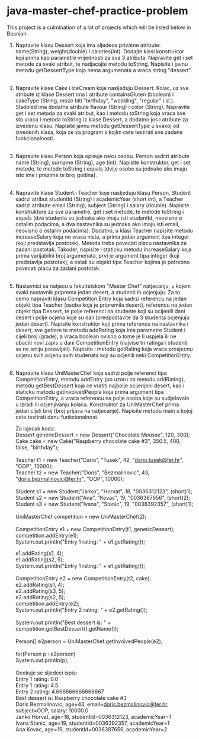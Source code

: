 # java-master-chef-practice-problem

This project is a culmination of a lot of projects
which will be listed below in Bosnian:
1. Napravite klasu Dessert koja ima sljedece privatne atribute: name(String),
   weight(double) i calories(int). Dodajte klasi konstruktor koji prima kao
   parametre vrijednosti za sva 3 atributa. Napravite get i set metode za svaki
   atribut, te nadjacajte metodu toString. Napisite i javnu metodu getDessertType
   koja nema argumenata a vraca string "dessert". <br><br>

2. Napravite klase Cake i IceCream koje nasljeduju Dessert. Kolac, uz
   sve atribute iz klase Dessert ima i atribute containsGluten (boolean)
   i cakeType (String, moze biti "birthday", "wedding", "regular" i sl.).
   Sladoled ima dodatne atribute flavour (String) i color (String).
   Napravite get i set metoda za svaki atribut, kao i metodu toString koja
   vraca sve sto vraca i metoda toString iz klase Dessert, a dodatno jos i
   atribute za izvedenu klasu. Napisite javnu metodu getDessertType u svakoj
   od izvedenih klasa, koja ce za program s kojim cete testirati sve zadane
   funkcionalnosti.<br><br>

3. Napravite klasu Person koja opisuje neku osobu. Person sadrzi atribute
   name (String), surname (String), age (int). Napisite konstruktor, get
   i set metode, te metode toString i equals (dvije osobe su jednake ako
   imaju isto ime i prezime te broj godina).<br><br>

4. Napravite klase Student i Teacher koje nasljeduju klasu Person, Student
   sadrzi atribut studentId (String) i academicYear (short int), a Teacher
   sadrzi atribute email (String), subject (String) i salary (double).
   Napisite konstruktore za sve parametre, get i set metode, te metode
   toString i equals (dva studenta su jednaka ako imaju isti studentId,
   neovisno o ostalim podacima, a dva nastavnika su jednaka ako imaju isti
   email, neovisno o ostalim podacima). Dodatno, u klasi Teacher napisite
   metodu increaseSalary koja ne vraca nista, a prima jedan argument tipa
   integer (koji predstavlja postotak). Metoda treba povecati placu nastavnika
   za zadani postotak. Takoder, napisite i staticku metodu increaseSalary
   koja prima varijabilni broj argumenata, prvi je argument tipa integer
   (koji predstavlja postotak), a ostali su objekt tipa Teacher kojima je
   potrebno povecati placu za zadani postotak.<br><br>

5. Nastavnici se natjecu u fakultetskom "Master Chef" natjecanju, u kojem
   svaki nastavnik priprema jedan desert, a studenti ih ocjenjuju. Za to
   cemo napraviti klasu Competition Entry koja sadrzi referencu na jedan
   objekt tipa Teacher (osoba koja je pripremila desert), referencu na jedan
   objekt tipa Dessert, te polje referenci na studente koji su ocijenili dani
   desert i polje ocjena koje su dali (predpostavite da 3 studenta ocjenjuju
   jedan desert). Napisite konstruktor koji prima referencu na nastavnika i
   desert, sve gettere te metodu addRating koja ima parametre Student i cijeli
   broj (grade), a vraca boolean ovisno o tome je li uspjela ili ne ubaciti novi
   zapis u dani CompetitionEntry (najvise tri ratinga i studenti se ne smiju
   ponavljati). Napisite i metodu getRating koja vraca prosjecnu ocjenu svih
   ocjenu svih studenata koji su ocjenili neki CompetitionEntry.<br><br>

6. Napravite klasu UniMasterChef koja sadrzi polje referenci tipa
   CompetitionEntry, metodu addEntry (po uzoru na metodu addRating),
   metodu getBestDessert koja ce vratiti najbolje ocijenjeni desert,
   kao i staticku metodu getInvolvedPeople koja prima argument tipa
   CompetitionEntry, a vraca referencu na polje osoba koje su sudjelovale
   u izradi ili ocjenjivanju kolaca. Konstruktor za UniMasterChef prima
   jedan cijeli broj (broj prijava na natjecanje). Napisite metodu main
   u kojoj cete testirati danu funkcionalnost.

    Za isjecak koda:
   <br>
    Dessert genericDessert = new Dessert("Chocolate Mousse", 120, 300);<br>
    Cake cake = new Cake("Raspberry chocolate cake #3", 350.5, 400, false, "birthday");<br>
   <br>
    Teacher t1 = new Teacher("Dario", "Tusek", 42, "dario.tusek@fer.hr", "OOP", 10000);<br>
    Teacher t2 = new Teacher("Doris", "Bezmalinovic", 43, "doris.bezmalinovic@fer.hr", "OOP", 10000);<br>
   <br>
    Student s1 = new Student("Janko", "Horvat", 18, "0036312123", (short)1);<br>
    Student s2 = new Student("Ana", "Kovac", 19, "0036387656", (short)2);<br>
    Student s3 = new Student("Ivana", "Stanic", 19, "0036392357", (short)1);<br>
   <br>
    UniMasterChef competition = new UniMasterChef(2);<br>
   <br>
    CompetitionEntry e1 = new CompetitionEntry(t1, genericDessert);<br>
    competition.addEntry(e1);<br>
    System.out.println("Entry 1 rating: " + e1.getRating());<br>
    
    e1.addRating(s1, 4);<br>
    e1.addRating(s2, 5);<br>
    System.out.println("Entry 1 rating: " + e1.getRating());<br>
   <br>
    CompetitionEntry e2 = new CompetitionEntry(t2, cake);<br>
    e2.addRating(s1, 4);<br>
    e2.addRating(s3, 5);<br>
    e2.addRating(s2, 5);<br>
    competition.addEntry(e2);<br>
    System.out.println("Entry 2 rating: " + e2.getRating());<br>
   <br>
    System.out.println("Best dessert is: " + competition.getBestDessert().getName());<br>
   <br>
    Person[] e2person = UniMasterChef.getInvolvedPeople(e2);<br>
   <br>
    for(Person p : e2person)<br>
    System.out.println(p);<br>
   <br>
    Ocekuje se sljedeci ispis:<br>
    Entry 1 rating: 0.0<br>
    Entry 1 rating: 4.5<br>
    Entry 2 rating: 4.666666666666667<br>
    Best dessert is: Raspberry chocolate cake #3<br>
    Doris Bezmalinovic, age=43, email=doris.bezmalinovic@fer.hr, subject=OOP, salary: 10000.0<br>
    Janko Horvat, age=18, studentId=0036312123, academicYear=1<br>
    Ivana Stanic, age=19, studentid=0036392357, academicYear=1<br>
    Ana Kovac, age=19, studentId=0036387656, academicYear=2<br>